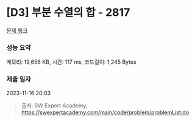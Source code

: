 # [D3] 부분 수열의 합 - 2817 

[문제 링크](https://swexpertacademy.com/main/code/problem/problemDetail.do?contestProbId=AV7IzvG6EksDFAXB) 

### 성능 요약

메모리: 19,656 KB, 시간: 117 ms, 코드길이: 1,245 Bytes

### 제출 일자

2023-11-16 20:03



> 출처: SW Expert Academy, https://swexpertacademy.com/main/code/problem/problemList.do